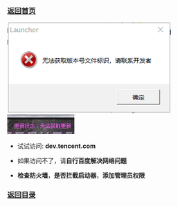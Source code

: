 
### [返回首页](./Home)




![](./jiaocheng3.png)
![](./jiaocheng4.jpg)


- 试试访问: **dev.tencent.com**

- 如果访问不了，请**自行百度解决网络问题**

- **检查防火墙**，**是否拦截启动器**，**添加管理员权限**

### [返回目录](./常见问题指南)
